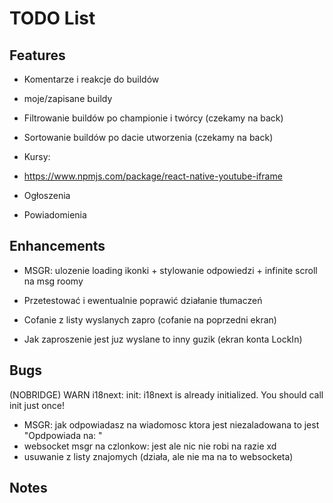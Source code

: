 # TODO List

## Features

- Komentarze i reakcje do buildów
- moje/zapisane buildy
- Filtrowanie buildów po championie i twórcy (czekamy na back)
- Sortowanie buildów po dacie utworzenia (czekamy na back)

- Kursy:
- https://www.npmjs.com/package/react-native-youtube-iframe

- Ogłoszenia

- Powiadomienia

## Enhancements

- MSGR: ulozenie loading ikonki + stylowanie odpowiedzi + infinite scroll na msg roomy

- Przetestować i ewentualnie poprawić działanie tłumaczeń
- Cofanie z listy wyslanych zapro (cofanie na poprzedni ekran)
- Jak zaproszenie jest juz wyslane to inny guzik (ekran konta LockIn)

## Bugs

(NOBRIDGE) WARN i18next: init: i18next is already initialized. You should call init just once!

- MSGR: jak odpowiadasz na wiadomosc ktora jest niezaladowana to jest "Opdpowiada na: "
- websocket msgr na czlonkow: jest ale nic nie robi na razie xd
- usuwanie z listy znajomych (działa, ale nie ma na to websocketa)

## Notes
